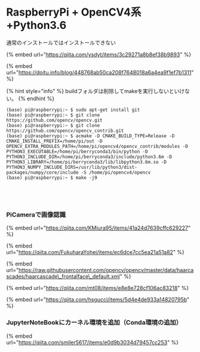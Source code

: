 # RaspberryPi + OpenCV4系+Python3.6

通常のインストールではインストールできない

{% embed url="https://qiita.com/ysdyt/items/3c29271a8b8ef38b9893" %}

{% embed url="https://doitu.info/blog/448768ab50ca208f7648018a6a4ea9f1ef7b1311" %}





{% hint style="info" %}
buildフォルダは削除してmakeを実行しないといけない。
{% endhint %}

```text
(base) pi@raspberrypi:~ $ sudo apt-get install git
(base) pi@raspberrypi:~ $ git clone https://github.com/opencv/opencv.git
(base) pi@raspberrypi:~ $ git clone https://github.com/opencv/opencv_contrib.git
(base) pi@raspberrypi:~ $ acmake -D CMAKE_BUILD_TYPE=Release -D CMAKE_INSTALL_PREFIX=/home/pi/out -D OPENCV_EXTRA_MODULES_PATH=/home/pi/opencv4/opencv_contrib/modules -D PYTHON3_EXECUTABLE=/home/pi/berryconda3/bin/python -D PYTHON3_INCLUDE_DIR=/home/pi/berryconda3/include/python3.6m -D PYTHON3_LIBRARY=/home/pi/berryconda3/lib/libpython3.6m.so -D PYTHON3_NUMPY_INCLUDE_DIRS=/usr/lib/python3/dist-packages/numpy/core/include -S /home/pi/opencv4/opencv
(base) pi@raspberrypi:~ $ make -j9





```



### PiCameraで画像認識

{% embed url="https://qiita.com/KMiura95/items/41a24d7639cffc629227" %}

{% embed url="https://qiita.com/FukuharaYohei/items/ec6dce7cc5ea21a51a82" %}

{% embed url="https://raw.githubusercontent.com/opencv/opencv/master/data/haarcascades/haarcascade\_frontalface\_default.xml" %}

{% embed url="https://qiita.com/mt08/items/e8e8e728cf106ac83218" %}

{% embed url="https://qiita.com/hsgucci/items/5d4e4de933a14820795b" %}





### JupyterNoteBookにカーネル環境を追加（Conda環境の追加）

{% embed url="https://qiita.com/smiler5617/items/e0d9b3034d79457cc253" %}



